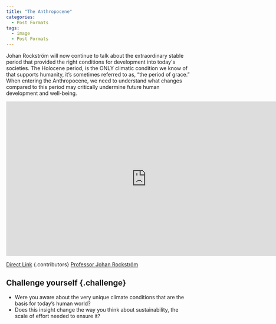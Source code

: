 ```yaml
---
title: "The Anthropocene"
categories:
  - Post Formats
tags:
  - image
  - Post Formats
---
```


Johan Rockström will now continue to talk about the extraordinary stable period that provided the right conditions for development into today's societies. The Holocene period, is the ONLY climatic condition we know of that supports humanity, it’s sometimes referred to as, “the period of grace.” When entering the Anthropocene, we need to understand what changes compared to this period may critically undermine future human development and well-being.


<iframe width="760" height="420" src="https://www.youtube.com/embed/gKYhLEaOgKs" frameborder="0" allowfullscreen></iframe>

[Direct Link](https://www.youtube.com/embed/gKYhLEaOgKs) {.contributors}
[Professor Johan Rockström](http://www.stockholmresilience.org/21/contact/staff/1-16-2008-rockstrom.html)

## Challenge yourself {.challenge}

* Were you aware about the very unique climate conditions that are the basis for today’s human world?
* Does this insight change the way you think about sustainability, the scale of effort needed to ensure it?
